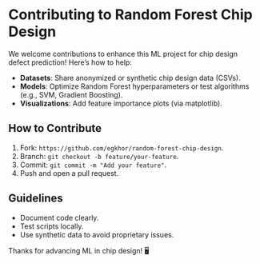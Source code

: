 # Contributing to Random Forest Chip Design

We welcome contributions to enhance this ML project for chip design defect prediction! Here’s how to help:

- **Datasets**: Share anonymized or synthetic chip design data (CSVs).
- **Models**: Optimize Random Forest hyperparameters or test algorithms (e.g., SVM, Gradient Boosting).
- **Visualizations**: Add feature importance plots (via matplotlib).

## How to Contribute
1. Fork: `https://github.com/egkhor/random-forest-chip-design`.
2. Branch: `git checkout -b feature/your-feature`.
3. Commit: `git commit -m "Add your feature"`.
4. Push and open a pull request.

## Guidelines
- Document code clearly.
- Test scripts locally.
- Use synthetic data to avoid proprietary issues.

Thanks for advancing ML in chip design! 🖥️
